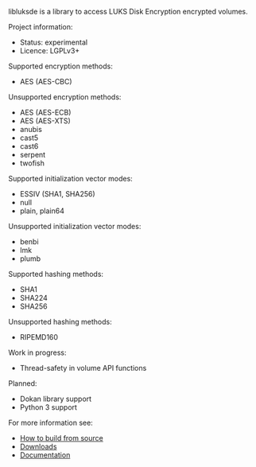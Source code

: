 libluksde is a library to access LUKS Disk Encryption encrypted volumes.

Project information:
* Status: experimental
* Licence: LGPLv3+

Supported encryption methods:
* AES (AES-CBC)

Unsupported encryption methods:
* AES (AES-ECB)
* AES (AES-XTS)
* anubis
* cast5
* cast6
* serpent
* twofish

Supported initialization vector modes:
* ESSIV (SHA1, SHA256)
* null
* plain, plain64

Unsupported initialization vector modes:
* benbi
* lmk
* plumb

Supported hashing methods:
* SHA1
* SHA224
* SHA256

Unsupported hashing methods:
* RIPEMD160

Work in progress:
* Thread-safety in volume API functions

Planned:
* Dokan library support
* Python 3 support

For more information see:
* [How to build from source](https://github.com/libyal/libluksde/wiki/Building)
* [Downloads](https://github.com/libyal/libluksde/releases)
* [Documentation](https://github.com/libyal/libluksde/tree/master/documentation)

